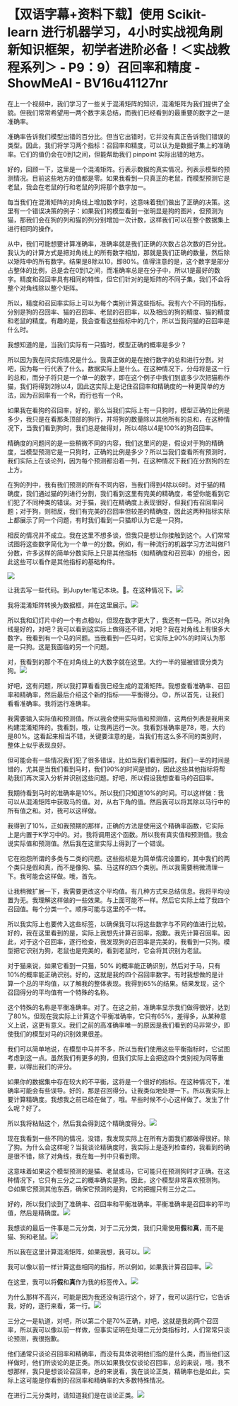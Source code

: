 # 【双语字幕+资料下载】使用 Scikit-learn 进行机器学习，4小时实战视角刷新知识框架，初学者进阶必备！＜实战教程系列＞ - P9：9）召回率和精度 - ShowMeAI - BV16u41127nr

在上一个视频中，我们学习了一些关于混淆矩阵的知识，混淆矩阵为我们提供了全貌。但我们常常希望用一两个数字来总结，而我们已经看到的最重要的数字之一是准确率。

准确率告诉我们模型出错的百分比。但当它出错时，它并没有真正告诉我们错误的类型。因此，我们将学习两个指标：召回率和精度，可以认为是数据子集上的准确率。它们的值仍会在0到1之间，但能帮助我们 pinpoint 实际出错的地方。

好的，回顾一下，这里是一个混淆矩阵。行表示数据的真实情况，列表示模型的预测情况。目前这些地方的值都是零。如果我看到一只真正的老鼠，而模型预测它是老鼠，我会在老鼠的行和老鼠的列将那个数字加一。

每当我们在混淆矩阵的对角线上增加数字时，这意味着我们做出了正确的决策。这里有一个错误决策的例子：如果我们的模型看到一张明显是狗的图片，但预测为猫，那我们会在狗的列和猫的列分别增加一次计数，这样我们可以在整个数据集上进行相同的操作。

从中，我们可能想要计算准确率，准确率就是我们正确的次数占总次数的百分比。我认为的计算方式是把对角线上的所有数字相加，那就是我们正确的数量，然后除以矩阵中的所有数字。结果是8除以10，即80%。值得注意的是，这个数字是部分占整体的比例，总是会在0到1之间，而准确率总是在分子中，所以1是最好的数字。精度和召回率具有相同的特性，但它们针对的是矩阵的不同子集，我们不会将整个对角线除以整个矩阵。

所以，精度和召回率实际上可以为每个类别计算这些指标。我有六个不同的指标，分别是狗的召回率、猫的召回率、老鼠的召回率，以及相应的狗的精度、猫的精度和老鼠的精度。有趣的是，我会查看这些指标中的几个，所以当我问猫的召回率是什么时。

我想知道的是，当我们实际有一只猫时，模型正确的概率是多少？

所以因为我在问实际情况是什么。我真正做的是在按行数字的总和进行分割。对吧，因为每一行代表了什么。数据实际上是什么。在这种情况下，分母将是这一行的总和，而分子将只是一个单一的数字，即在这个例子中我们到底多少次把猫称作猫，我们将得到2除以4，因此这实际上是记住召回率和精确度的一种更简单的方法，因为召回率有一个R，而行也有一个R。

如果我在看狗的召回率，好的，那么当我们实际上有一只狗时，模型正确的比例是多少，我只是在看那条顶部的狗行，并将狗的数量除以其他所有的总和，在这种情况下，当我们看到狗时，我们总是做得对，所以4除以4是100%的狗召回率。

精确度的问题问的是一些稍微不同的内容，我们这里问的是，假设对于狗的精确度，当模型预测它是一只狗时，正确的比例是多少？所以当我们查看所有预测时，我们实际上在谈论列，因为每个预测都沿着一列，在这种情况下我们在分割狗的左上方。

在狗的列中，我有我们预测的所有不同内容，当我们得到4除以6时。对于猫的精确度，我们通过猫的列进行分割，我们看到这里有完美的精确度，希望你能看到它们犯了不同种类的错误。对于猫，我们在精确度上表现很好，但我们有召回率问题；对于狗，则相反，我们有完美的召回率但较差的精确度，因此这两种指标实际上都展示了同一个问题，有时我们看到一只猫却认为它是一只狗。

相反的情况并不成立。我在这里不想多谈，但我只是想让你接触到这个。人们常常试图将这些数字简化为一个单一的分数。例如，有一种流行的机器学习方法叫做F1分数，许多这样的简单分数实际上只是其他指标（如精确度和召回率）的组合，因此这些可以看作是其他指标的基础构件。

![](img/4322a1ad92201482e285377a84085572_1.png)

让我去写一些代码。到Jupyter笔记本块。🤧。在这种情况下。![](img/4322a1ad92201482e285377a84085572_3.png)

我将混淆矩阵转换为数据框，并在这里展示。![](img/4322a1ad92201482e285377a84085572_5.png)

所以我和幻灯片中的一个有点相似，但现在数字更大了，我还有一匹马。所以对角线是好的，对吧？我可以看到这实际上做得还不错，对吧？我在对角线上有很多大数字。我看到有一个马的问题。当我看到一匹马时，它实际上90%的时间认为那是一只狗。这是我面临的另一个问题。

对，我看到的那个不在对角线上的大数字就在这里。大约一半的猫被错误分类为狗。![](img/4322a1ad92201482e285377a84085572_7.png)

好吧，这有问题，所以我打算看看我已经生成的混淆矩阵。我想查看准确率、召回率和精确率，然后最后介绍这个新的指标——平衡得分。😊，所以首先，让我们看看准确率。我将运行准确率。

我需要输入实际值和预测值。所以我会使用实际值和预测值，这两份列表是我用来构建混淆矩阵的。我看到，哦，让我再运行一次。我看到准确率是78，嗯，大约是80%。这看起来相当不错，关键要注意的是，当我们有这么多不同的类别时，整体上似乎表现良好。

但可能会有一些情况我们犯了很多错误，比如当我们看到猫时，我们一半的时间是错的，尤其是当我们看到马时，我们90%的时间是错的，因此这些其他指标将帮助我们再次深入分析并识别这些问题。好吧，所以假设我想查看马的召回率。

我期待看到马时的准确率是10%。所以我们只知道10%的时间。可以这样做：我可以从混淆矩阵中获取马的值。对，从右下角的值。然后我可以将其除以马行中的所有值之和。对，我可以这样做。

我得到了10%，正如我预期的那样，正确的方法是使用这个精确率函数，它实际上是内置于K学习中的。对。我将调用这个函数。所以我有真实值和预测值。我会说实际值和预测值。然后我在这里实际上得到了一个错误。

它在抱怨所谓的多类与二类的问题。这些指标是为简单情况设置的，其中我们的两个类只是假和真，而不是像狗、猫、马这样的四个类别。所以我需要稍微清理一下。我可能会这样做。哦，首先。

让我稍微扩展一下，我需要更改这个平均值。有几种方式来总结信息。我将平均设置为无。我理解这样做的一些效果。与上面可能不一样。然后它实际上给了我四个召回值。每个分类一个。顺序可能与这里的不一样。

所以我实际上也要传入这些标签，以确保我可以将这些数字与不同的值进行比较。好的，我在这里看到的是，实际上我想先计算召回率，抱歉。我先计算召回率。因此，对于这个召回率，逐行检查，我发现狗的召回率是完美的，我看到一只狗。模型把它识别为狗，老鼠也是完美的，看到老鼠时，它会将其识别为老鼠。

对于猫来说，如果它看到一只猫，50% 的概率能正确识别，然后对于马，只有10%的概率能正确识别。好的，这就是我的四个召回率数字。有时我想做的是计算一个总的平均值，以了解我的整体表现。我得到65%的结果。结果发现，这个召回得分的平均值有一个特殊的名称。

这个特殊的名称是平衡准确率。对了。在这之前，准确率显示我们做得很好，达到了80%。但现在我实际上计算这个平衡准确率，它只有65%，差得多，从某种意义上说，这更有意义。我们之前的高准确率唯一的原因是我们看到的马非常少，即使我们的模型对马的识别效果很差。

我们可以简单地说，在模型中马并不多，所以当我们使用这些平衡指标时，它试图考虑到这一点。虽然我们有更多的狗，但我们实际上会把这四个类别视为同等重要，以得出我们的评分。

如果你的数据集中存在较大的不平衡，这将是一个很好的指标。在这种情况下，准确率可能会有些误导。好的，那是召回得分。让我类似地处理一下。所以我实际上要计算精确度。我想我之前已经在做了，哦。早些时候不小心这样做了。发生了什么呢？好了。

所以我将粘贴这个，然后我会得到这个精确度得分。![](img/4322a1ad92201482e285377a84085572_9.png)

现在我看到一些不同的情况，没错，我发现实际上在所有方面我们都做得很好。除了狗。为什么会这样呢？当我谈论精确度时，我实际上是逐列检查的，我看到的确是很不错，除了对角线，我在每一列中只看到零。

这意味着如果这个模型预测的是猫、老鼠或马，它可能只在预测狗时才正确。在这种情况下，它只有三分之二的概率确实是狗。因此，这个模型非常喜欢预测狗。😊如果它预测其他东西，确保它预测的是狗，它的把握只有三分之二。

好的，所以我们谈到了准确率、召回率和平衡准确率。平衡准确率是召回率的平均值，然后是精确度。![](img/4322a1ad92201482e285377a84085572_11.png)

我想谈的最后一件事是二元分类，对于二元分类，我们只需使用**假**和**真**，而不是猫、狗和老鼠。![](img/4322a1ad92201482e285377a84085572_13.png)

所以我在这里计算混淆矩阵，如果我想，我可以。![](img/4322a1ad92201482e285377a84085572_15.png)

我可以像以前一样计算这些相同的指标，所以例如，如果我计算召回率。![](img/4322a1ad92201482e285377a84085572_17.png)

在这里，我可以将**假**和**真**作为我的标签传入。![](img/4322a1ad92201482e285377a84085572_19.png)

为什么那样不高兴，可能是因为我还没有运行这个，好了，我可以运行它，它告诉我，好的，逐行来看，第一行。![](img/4322a1ad92201482e285377a84085572_21.png)

三分之一是轨道，对吧，所以第二个是70%正确，对吧，这就是我的两个召回率，所以我可以像以前一样做，但事实证明在处理二元分类指标时，人们常常只谈论预测，我很抱歉。

他们通常只谈论召回率和精确率，而没有具体说明他们指的是什么类，而当他们这样做时，他们所谈论的是正类。所以如果我仅仅谈论召回率，总的来说，哦，我不想那样，我只是想谈论召回率，总的来说看，我在谈论正类，精确率也是如此，实际上这可能是你看到的召回率和精确率的大多数特殊情况。

在进行二元分类时，请知道我们是在谈论正类。![](img/4322a1ad92201482e285377a84085572_23.png)
